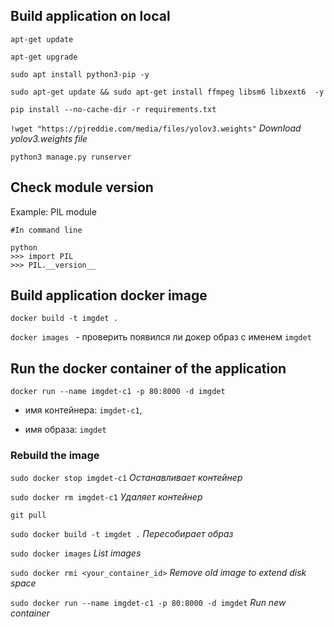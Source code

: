 ## Build application on local  

`apt-get update`   
  
`apt-get upgrade`  

`sudo apt install python3-pip -y`  

`sudo apt-get update && sudo apt-get install ffmpeg libsm6 libxext6  -y`  

`pip install --no-cache-dir -r requirements.txt`   

`!wget "https://pjreddie.com/media/files/yolov3.weights"` *Download yolov3.weights file*    

`python3 manage.py runserver`  

## Check module version 

Example:  PIL module   

```
#In command line

python
>>> import PIL               
>>> PIL.__version__ 
```

## Build application docker image  

`docker build -t imgdet .`   

`docker images ` - проверить появился ли докер образ с именем `imgdet`   

## Run the docker container of the application  

`docker run --name imgdet-c1 -p 80:8000 -d imgdet`   

- имя контейнера: `imgdet-c1`,   

- имя образа: `imgdet`  


### Rebuild the image

`sudo docker stop imgdet-c1`  *Останавливает контейнер*  

`sudo docker rm imgdet-c1` *Удаляет контейнер*  

`git pull`

`sudo docker build -t imgdet .` *Пересобирает образ*  

`sudo docker images` *List images* 

`sudo docker rmi <your_container_id>` *Remove old image to extend disk space*  

`sudo docker run --name imgdet-c1 -p 80:8000 -d imgdet` *Run new container*
